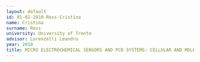 ```yaml
---
layout: default 
id: 01-01-2010-Ress-Cristina
name: Cristina
surname: Ress
university: University of Trento
advisor: Lorenzelli Leandro
year: 2010
title: MICRO ELECTROCHEMICAL SENSORS AND PCR SYSTEMS: CELLULAR AND MOLECULAR TOOLS FOR WINE YEAST ANALYSIS
---
```

